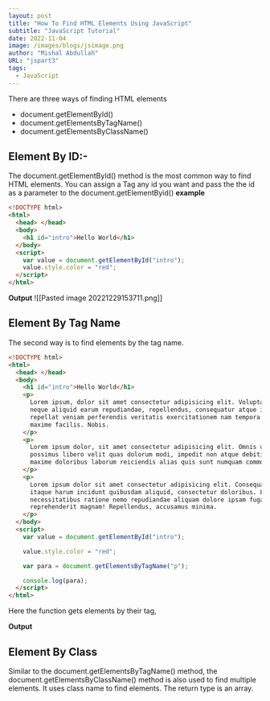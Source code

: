 ```yaml
---
layout: post
title: "How To Find HTML Elements Using JavaScript"
subtitle: "JavaScript Tutorial"
date: 2022-11-04
image: /images/blogs/jsimage.png
author: "Mishal Abdullah"
URL: "jspart3"
tags:
  - JavaScript
---
```



There are three ways of finding HTML elements

- document.getElementById()
- document.getElementsByTagName()
- document.getElementsByClassName()

## Element By ID:-

The document.getElementById() method is the most common way to find HTML elements. You can assign a Tag any id you want and pass the the id as a parameter to the document.getElementByid()
**example**

```html
<!DOCTYPE html>
<html>
  <head> </head>
  <body>
    <h1 id="intro">Hello World</h1>
  </body>
  <script>
    var value = document.getElementById("intro");
    value.style.color = "red";
  </script>
</html>
```

**Output**
![[Pasted image 20221229153711.png]]

## Element By Tag Name

The second way is to find elements by the tag name.

```html
<!DOCTYPE html>
<html>
  <head> </head>
  <body>
    <h1 id="intro">Hello World</h1>
    <p>
      Lorem ipsum, dolor sit amet consectetur adipisicing elit. Voluptas at
      neque aliquid earum repudiandae, repellendus, consequatur atque itaque
      repellat veniam perferendis veritatis exercitationem nam tempora ab vitae
      maxime facilis. Nobis.
    </p>
    <p>
      Lorem ipsum dolor, sit amet consectetur adipisicing elit. Omnis unde
      possimus libero velit quas dolorum modi, impedit non atque debitis aut
      maxime doloribus laborum reiciendis alias quis sunt numquam commodi.
    </p>
    <p>
      Lorem ipsum dolor sit amet consectetur adipisicing elit. Consequatur
      itaque harum incidunt quibusdam aliquid, consectetur doloribus. Libero
      necessitatibus ratione nemo repudiandae aliquam dolore ipsam fuga
      reprehenderit magnam! Repellendus, accusamus minima.
    </p>
  </body>
  <script>
    var value = document.getElementById("intro");

    value.style.color = "red";

    var para = document.getElementsByTagName("p");

    console.log(para);
  </script>
</html>
```

Here the function gets elements by their tag,

**Output**

## Element By Class

Similar to the document.getElementsByTagName() method, the document.getElementsByClassName() method is also used to find
multiple elements. It uses class name to find elements. The return type is an array.
